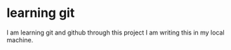 # learning git
I am learning git and github through this project
I am writing this in my local machine.
